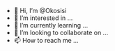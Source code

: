 - 👋 Hi, I’m @Okosisi
- 👀 I’m interested in ...
- 🌱 I’m currently learning ...
- 💞️ I’m looking to collaborate on ...
- 📫 How to reach me ...

<!---
Okosisi/Okosisi is a ✨ special ✨ repository because its `README.md` (this file) appears on your GitHub profile.
You can click the Preview link to take a look at your changes.
--->
